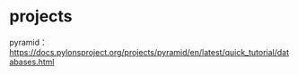 # projects
pyramid：https://docs.pylonsproject.org/projects/pyramid/en/latest/quick_tutorial/databases.html
